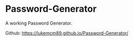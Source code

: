 # Password-Generator

A working Password Generator.



Github: https://lukemcm89.github.io/Password-Generator/
